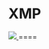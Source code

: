 XMP
====

<a href="http://teamcity.link.sg/viewType.html?buildTypeId=PHP_CI">
<img src="http://teamcity.link.sg/app/rest/builds/buildType:PHP_CI/statusIcon.svg"/>
</a>
====
